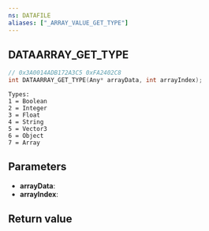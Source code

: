 ```yaml
---
ns: DATAFILE
aliases: ["_ARRAY_VALUE_GET_TYPE"]
---
```

## DATAARRAY_GET_TYPE

```c
// 0x3A0014ADB172A3C5 0xFA2402C8
int DATAARRAY_GET_TYPE(Any* arrayData, int arrayIndex);
```

```
Types:  
1 = Boolean  
2 = Integer  
3 = Float  
4 = String  
5 = Vector3  
6 = Object  
7 = Array  
```

## Parameters
* **arrayData**: 
* **arrayIndex**: 

## Return value
